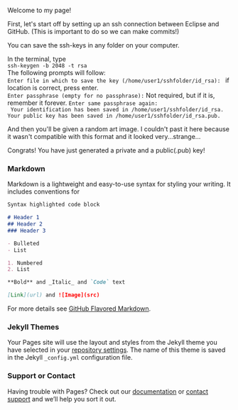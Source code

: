 Welcome to my page!

First, let's start off by setting up an ssh connection between Eclipse and GitHub.
(This is important to do so we can make commits!)

You can save the ssh-keys in any folder on your computer.

In the terminal, type<br>
`ssh-keygen -b 2048 -t rsa` <br>
The following prompts will follow: <br>
`Enter file in which to save the key (/home/user1/sshfolder/id_rsa): `  if location is correct, press enter.<br>
`Enter passphrase (empty for no passphrase):` Not required, but if it is, remember it forever.
`Enter same passphrase again: `<br>
` Your identification has been saved in /home/user1/sshfolder/id_rsa.`<br>
`Your public key has been saved in /home/user1/sshfolder/id_rsa.pub.` <br>

And then you'll be given a random art image. I couldn't past it here because it wasn't compatible with this format and it looked very...strange...


Congrats! You have just generated a private and a public(.pub) key!








### Markdown

Markdown is a lightweight and easy-to-use syntax for styling your writing. It includes conventions for

```markdown
Syntax highlighted code block

# Header 1
## Header 2
### Header 3

- Bulleted
- List

1. Numbered
2. List

**Bold** and _Italic_ and `Code` text

[Link](url) and ![Image](src)
```

For more details see [GitHub Flavored Markdown](https://guides.github.com/features/mastering-markdown/).

### Jekyll Themes

Your Pages site will use the layout and styles from the Jekyll theme you have selected in your [repository settings](https://github.com/mscheuer92/mscheuer92.github.io/settings). The name of this theme is saved in the Jekyll `_config.yml` configuration file.

### Support or Contact

Having trouble with Pages? Check out our [documentation](https://docs.github.com/categories/github-pages-basics/) or [contact support](https://support.github.com/contact) and we’ll help you sort it out.
